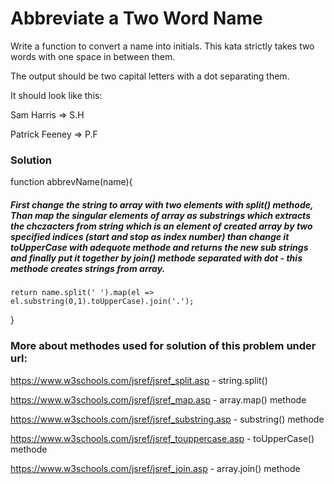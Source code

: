 # Abbreviate a Two Word Name

Write a function to convert a name into initials. This kata strictly takes two words with one space in between them.

The output should be two capital letters with a dot separating them.

It should look like this:

Sam Harris => S.H

Patrick Feeney => P.F

### Solution

function abbrevName(name){

##### First change the string to array with two elements with split() methode, Than map the singular elements of array as substrings which extracts the chczacters from string which is an element of created array by two specified indices (start and stop as index number) than change it toUpperCase with adequote methode and returns the new sub strings and finally put it together by join() methode separated with dot - this methode creates strings from array.

    return name.split(' ').map(el => el.substring(0,1).toUpperCase).join('.');

}

### More about methodes used for solution of this problem under url:

https://www.w3schools.com/jsref/jsref_split.asp - string.split()

https://www.w3schools.com/jsref/jsref_map.asp - array.map() methode

https://www.w3schools.com/jsref/jsref_substring.asp - substring() methode

https://www.w3schools.com/jsref/jsref_touppercase.asp - toUpperCase() methode

https://www.w3schools.com/jsref/jsref_join.asp - array.join() methode
